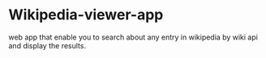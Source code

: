 # Wikipedia-viewer-app
web app that enable you to search about any entry in wikipedia by wiki api and display the results.

